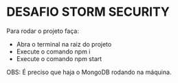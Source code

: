 # DESAFIO STORM SECURITY

Para rodar o projeto faça:
- Abra o terminal na raiz do projeto
- Execute o comando npm i
- Execute o comando npm start

OBS: É preciso que haja o MongoDB rodando na máquina.